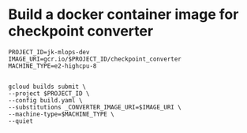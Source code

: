 # Build a docker container image for checkpoint converter

```
PROJECT_ID=jk-mlops-dev
IMAGE_URI=gcr.io/$PROJECT_ID/checkpoint_converter
MACHINE_TYPE=e2-highcpu-8


gcloud builds submit \
--project $PROJECT_ID \
--config build.yaml \
--substitutions _CONVERTER_IMAGE_URI=$IMAGE_URI \
--machine-type=$MACHINE_TYPE \
--quiet

```